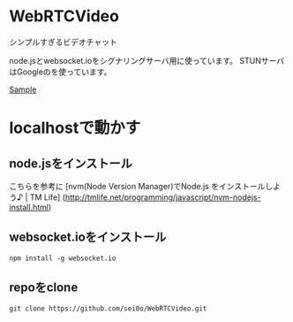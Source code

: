WebRTCVideo
===========

シンプルすぎるビデオチャット

node.jsとwebsocket.ioをシグナリングサーバ用に使っています。
STUNサーバはGoogleのを使っています。

[Sample](http://sei0o.github.io/WebRTCVideo/)

# localhostで動かす
## node.jsをインストール
こちらを参考に
[nvm(Node Version Manager)でNode.js をインストールしよう♪ | TM Life]
(http://tmlife.net/programming/javascript/nvm-nodejs-install.html)


## websocket.ioをインストール

```
npm install -g websocket.io
```
## repoをclone

```
git clone https://github.com/sei0o/WebRTCVideo.git
```